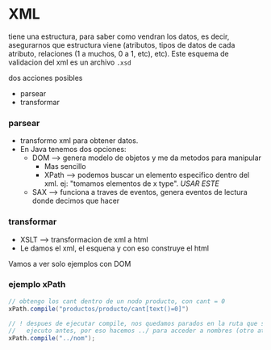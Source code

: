 # XML
tiene una estructura, para saber como vendran los datos, es decir, asegurarnos que estructura viene (atributos, 
tipos de datos de cada atributo, relaciones (1 a muchos, 0 a 1, etc), etc). Este esquema de validacion del xml
es un archivo ```.xsd```

dos acciones posibles

- parsear
- transformar

### parsear
- transformo xml para obtener datos.
- En Java tenemos dos opciones:
    - DOM --> genera modelo de objetos y me da metodos para manipular
      - Mas sencillo
      - XPath --> podemos buscar un elemento especifico dentro del xml. ej: "tomamos elementos de x type". *USAR ESTE*
    - SAX --> funciona a traves de eventos, genera eventos de lectura donde decimos que hacer
                                
### transformar
- XSLT --> transformacion de xml a html
- Le damos el xml, el esquena y con eso construye el html

Vamos a ver solo ejemplos con DOM

### ejemplo xPath
```java
// obtengo los cant dentro de un nodo producto, con cant = 0
xPath.compile("productos/producto/cant[text()=0]")

// ! despues de ejecutar compile, nos quedamos parados en la ruta que se
//   ejecuto antes, por eso hacemos ../ para acceder a nombres (otro atrubito de producot)
xPath.compile("../nom");
```
